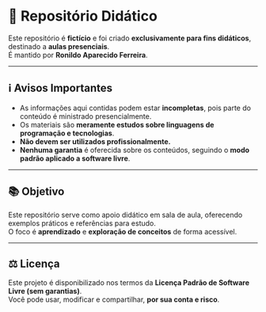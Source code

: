 # 📘 Repositório Didático

Este repositório é **fictício** e foi criado **exclusivamente para fins didáticos**, destinado a **aulas presenciais**.  
É mantido por **Ronildo Aparecido Ferreira**.

---

## ℹ️ Avisos Importantes

- As informações aqui contidas podem estar **incompletas**, pois parte do conteúdo é ministrado presencialmente.  
- Os materiais são **meramente estudos sobre linguagens de programação e tecnologias**.  
- **Não devem ser utilizados profissionalmente.**  
- **Nenhuma garantia** é oferecida sobre os conteúdos, seguindo o **modo padrão aplicado a software livre**.  

---

## 📚 Objetivo

Este repositório serve como apoio didático em sala de aula, oferecendo exemplos práticos e referências para estudo.  
O foco é **aprendizado** e **exploração de conceitos** de forma acessível.

---

## ⚖️ Licença

Este projeto é disponibilizado nos termos da **Licença Padrão de Software Livre (sem garantias)**.  
Você pode usar, modificar e compartilhar, **por sua conta e risco**.

